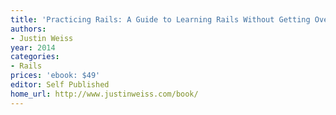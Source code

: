 ```yaml
---
title: 'Practicing Rails: A Guide to Learning Rails Without Getting Overwhelmed'
authors:
- Justin Weiss
year: 2014
categories:
- Rails
prices: 'ebook: $49'
editor: Self Published
home_url: http://www.justinweiss.com/book/
---
```

